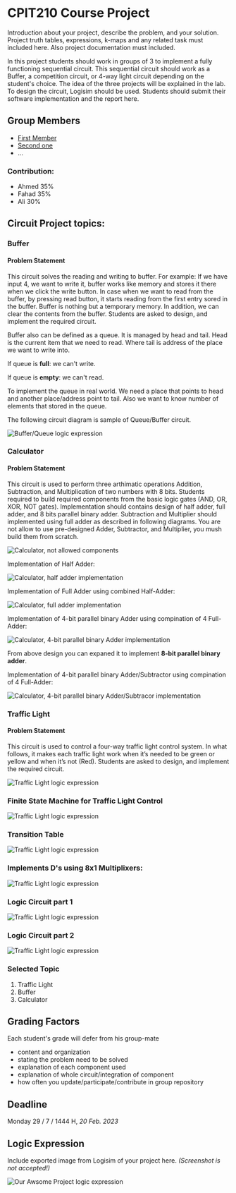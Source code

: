 # CPIT210 Course Project
Introduction about your project, describe the problem, and your solution. Project truth tables, expressions, k-maps and any related task must included here. Also project documentation must included.

In this project students should work in groups of 3 to implement a fully functioning sequential circuit. This sequential circuit should work as a Buffer, a competition circuit, or 4-way light circuit depending on the student's choice. The idea of the three projects will be explained in the lab. To design the circuit, Logisim should be used. Students should submit their software implementation and the report here. 

## Group Members
[comment]: <> (each group memeber should write his first, middle and last name with link to his GitHub account)
- [First Member](https://github.com/first-member)
- [Second one](https://github.com/second-member)
- ...

[comment]: <> (Students should include the contribution percentage of each group member.)
[comment]: <> (Example:)
### Contribution:
- Ahmed 35%
- Fahad 35%
- Ali 30%

## Circuit Project topics:

[comment]: <> (Choose one of the following, your choice need to be accepted by Instructor)

### Buffer
#### Problem Statement
This circuit solves the reading and writing to buffer. For example: If we have input 4, we want to write it, buffer works like memory and stores it there when we click the write button. In case when we want to read from the buffer, by pressing read button, it starts reading from the first entry sored in the buffer. Buffer is nothing but a temporary memory. In addition, we can clear the contents from the buffer. Students are asked to design, and implement the required circuit.

Buffer also can be defined as a queue. It is managed by head and tail. Head is the current item
that we need to read. Where tail is address of the place we want to write into.

If queue is **full**: we can't write.

If queue is **empty**: we can't read.

To implement the queue in real world. We need a place that points to head and another place/address point to tail. Also we want to know number of elements that stored in the queue.

The following circuit diagram is sample of Queue/Buffer circuit.

![Buffer/Queue logic expression](/images/buffer-circuit.png)


### Calculator
#### Problem Statement
This circuit is used to perform three arthimatic operations Addition, Subtraction, and Multiplication of two numbers with 8 bits. Students required to build required components from the basic logic gates (AND, OR, XOR, NOT gates). Implementation should contains design of half adder, full adder, and 8 bits parallel binary adder. Subtraction and Multiplier should implemented using full adder as described in following diagrams. You are not allow to use pre-designed Adder, Subtractor, and Multiplier, you mush build them from scratch.

![Calculator, not allowed components](/images/calculator/not-accepted-components.png)

Implementation of Half Adder:

![Calculator, half adder implementation](/images/calculator/half-adder.png)

Implementation of Full Adder using combined Half-Adder:

![Calculator, full adder implementation](/images/calculator/full-adder.png)

Implementation of 4-bit parallel binary Adder using compination of 4 Full-Adder:

![Calculator, 4-bit parallel binary Adder implementation](/images/calculator/4-bit-adder.png)

From above design you can expaned it to implement **8-bit parallel binary adder**.

Implementation of 4-bit parallel binary Adder/Subtractor using compination of 4 Full-Adder:

![Calculator, 4-bit parallel binary Adder/Subtracor implementation](/images/calculator/4-bit-subtractor.png)



### Traffic Light
#### Problem Statement
This circuit is used to control a four-way traffic light control system. In what follows, it makes each traffic light work when it’s needed to be green or yellow and when it’s not (Red). Students are asked to design, and implement the required circuit.


![Traffic Light logic expression](/images/traffic/traffic-1.png)

### Finite State Machine for Traffic Light Control
![Traffic Light logic expression](/images/traffic/traffic-2.png)

### Transition Table
![Traffic Light logic expression](/images/traffic/traffic-3.png)

### Implements D's using 8x1 Multiplixers:
![Traffic Light logic expression](/images/traffic/traffic-4.png)

### Logic Circuit part 1
![Traffic Light logic expression](/images/traffic/traffic-5.png)

### Logic Circuit part 2
![Traffic Light logic expression](/images/traffic/traffic-6.png)

### Selected Topic
1. Traffic Light 
1. Buffer
1. Calculator

## Grading Factors
Each student's grade will defer from his group-mate 
- content and organization
- stating the problem need to be solved
- explanation of each component used
- explanation of whole circuit/integration of component
- how often you update/participate/contribute in group repository

## Deadline
Monday 29 / 7 / 1444 H, *20 Feb. 2023*

## Logic Expression
Include exported image from Logisim of your project here. *(Screenshot is not accepted!)*

![Our Awsome Project logic expression](/images/logic-expression.png)

